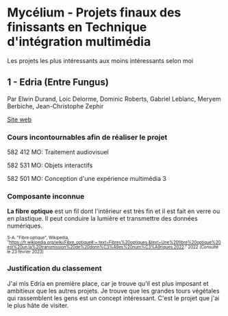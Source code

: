 # Mycélium - Projets finaux des finissants en Technique d'intégration multimédia
Les projets les plus intéressants aux moins intéressants selon moi

## 1 - Edria (Entre Fungus)
Par Elwin Durand, Loic Delorme, Dominic Roberts, Gabriel Leblanc, Meryem Berbiche, Jean-Christophe Zephir

[Site web](https://tim-montmorency.com/2023/projets/ENTRE-FUNGUS/docs/web/index.html)


### Cours incontournables afin de réaliser le projet
582 412 MO: Traitement audiovisuel 

582 531 MO: Objets interactifs

582 501 MO: Conception d'une expérience multimédia 3

### Composante inconnue
**La fibre optique** est un fil dont l'intérieur est très fin et il est fait en verre ou en plastique. Il peut conduire la lumière et transmettre des données numériques. 

<sup><sub>S-A. "Fibre optique", Wikipedia, "https://fr.wikipedia.org/wiki/Fibre_optique#:~:text=Fibres%20optiques.&text=Une%20fibre%20optique%20est%20un,la%20transmission%20de%20donn%C3%A9es%20num%C3%A9riques.2022." 2022 (Consulté le 23 février 2023)</sub></sup>

### Justification du classement
J'ai mis Edria en première place, car je trouve qu'il est plus imposant et ambitieux que les autres projets. Je trouve que les grandes tours végétales qui rassemblent les gens est un concept intéressant. C'est le projet que j'ai le plus hâte de visiter.





